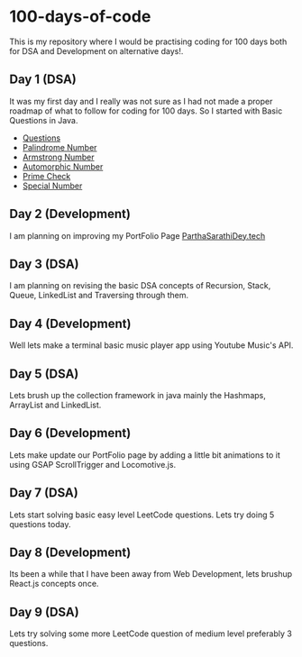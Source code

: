 # 100-days-of-code
This is my repository where I would be practising coding for 100 days both for DSA and Development on alternative days!. 

## Day 1 (DSA)
It was my first day and I really was not sure as I had not made a proper roadmap of what to follow for coding for 100 days. So I started with Basic Questions in Java.
+ [Questions](https://github.com/parthasdey2304/100-days-of-code/blob/main/day_1)
+ [Palindrome Number](https://github.com/parthasdey2304/100-days-of-code/blob/main/day_1/palindrome_number.java)
+ [Armstrong Number](https://github.com/parthasdey2304/100-days-of-code/blob/main/day_1/armstrong_number.java)
+ [Automorphic Number](https://github.com/parthasdey2304/100-days-of-code/blob/main/day_1/automorphic_number.java)
+ [Prime Check](https://github.com/parthasdey2304/100-days-of-code/blob/main/day_1/prime_check.java)
+ [Special Number](https://github.com/parthasdey2304/100-days-of-code/blob/main/day_1/special_number.java)

## Day 2 (Development)
I am planning on improving my PortFolio Page [ParthaSarathiDey.tech](https://parthasarathidey.tech)

## Day 3 (DSA)
I am planning on revising the basic DSA concepts of Recursion, Stack, Queue, LinkedList and Traversing through them.

## Day 4 (Development)
Well lets make a terminal basic music player app using Youtube Music's API.


## Day 5 (DSA)
Lets brush up the collection framework in java mainly the Hashmaps, ArrayList and LinkedList.

## Day 6 (Development)
Lets make update our PortFolio page by adding a little bit animations to it using GSAP ScrollTrigger and Locomotive.js.

## Day 7 (DSA)
Lets start solving basic easy level LeetCode questions. Lets try doing 5 questions today.

## Day 8 (Development)
Its been a while that I have been away from Web Development, lets brushup React.js concepts once.

## Day 9 (DSA)
Lets try solving some more LeetCode question of medium level preferably 3 questions.

